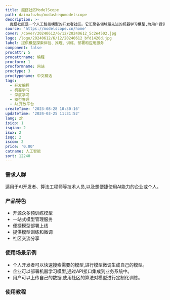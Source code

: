 ```yaml
---
title: 魔搭社区ModelScope
path: daimafuzhu/modashequmodelscope
description: >-
  魔搭社区是一个人工智能模型的开发者社区。它汇聚各领域最先进的机器学习模型,为用户提供模型探索、定制、训练、部署和应用的一站式服务。用户可以便捷地搜索感兴趣的模型,快速上手使用。同时,社区还开源了众多预训练模型,开发者可以基于这些模型进行二次开发。魔搭社区致力于降低AI开发门槛,帮助开发者更便捷地获取、使用AI能力。
source: 'https://modelscope.cn/home'
cover: /cover/20240612/6/12/20240612_5c2e4502.jpg
logo: /logo/20240612/6/12/20240612_bfd1420d.jpg
label: 提供模型探索体验、推理、训练、部署和应用服务
component: false
procattr: 5
procattrname: 编程
procform: 1
procformname: 网站
proctype: 3
proctypename: 中文精选
tags:
  - 开发编程
  - 机器学习
  - 深度学习
  - 模型管理
  - Ai开放平台
createTime: '2023-08-28 10:30:16'
updateTime: '2024-03-25 11:31:52'
lang: zh
isicp: 1
isqian: 2
iswx: 2
isqq: 2
iscom: 2
price: '0.00'
catname: 人工智能
sort: 12240
---
```




### 需求人群
适用于AI开发者、算法工程师等技术人员,以及想便捷使用AI能力的企业或个人。

### 产品特色
- 开源众多预训练模型
- 一站式模型管理服务
- 便捷模型部署上线
- 提供模型训练和微调
- 社区交流分享

### 使用场景示例
- 个人开发者可以快速搜索需要的模型,进行模型微调生成自己的模型。
- 企业可以部署机器学习模型,通过API接口集成到业务系统中。
- 用户可以上传自己的数据,使用社区的算法对模型进行定制化训练。

### 使用教程


  
